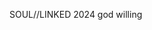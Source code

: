 SOUL//LINKED 2024 god willing

<!---
horsemill/horsemill is a ✨ special ✨ repository because its `README.md` (this file) appears on your GitHub profile.
You can click the Preview link to take a look at your changes.
--->
